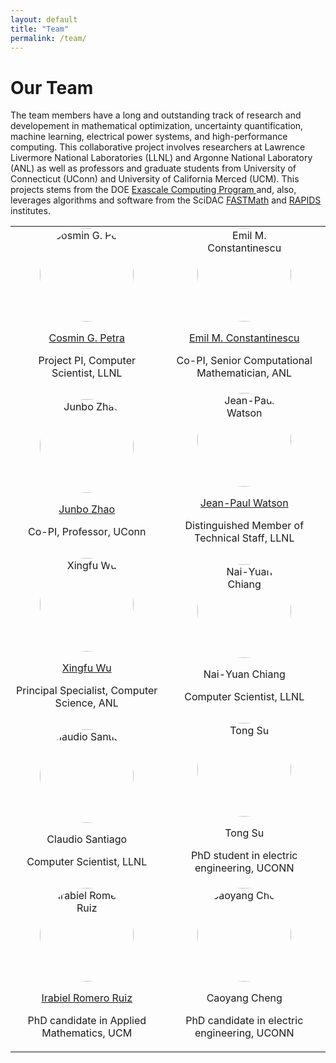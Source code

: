 ```yaml
---
layout: default
title: "Team"
permalink: /team/
---
```


# Our Team

The team members have a long and outstanding track of research and developement in mathematical optimization, uncertainty quantification, machine learning, electrical power systems, and high-performance computing. This collaborative project involves researchers at Lawrence Livermore National Laboratories (LLNL) and Argonne National Laboratory (ANL) as well as professors and graduate students from University of Connecticut (UConn) and University of California Merced (UCM). This projects stems from the DOE <a href="https://www.exascaleproject.org/"> Exascale Computing Program </a> and, also, leverages algorithms and software from the SciDAC <a href="https://scidac5-fastmath.lbl.gov">FASTMath</a> and <a href="https://rapids.lbl.gov">RAPIDS</a> institutes.

<table style="width: 100%; border-collapse: collapse; border: none;">
  <tr>
    <td style="text-align: center; border: none;">
      <img src="{{ site.baseurl }}/assets/images/petra1.png" alt="Cosmin G. Petra" style="width: 150px; border-radius: 50%;">
      <p><a href="https://people.llnl.gov/petra1"> Cosmin G. Petra</a></p>
      <p>Project PI, Computer Scientist, LLNL</p>
    </td>
    <td style="text-align: center; border: none;">
      <img src="{{ site.baseurl }}/assets/images/emconsta.jpg" alt="Emil M. Constantinescu" style="width: 150px; border-radius: 50%;">
      <p><a href="https://www.anl.gov/profile/emil-m-constantinescu"> Emil M. Constantinescu </a> </p>
      <p>Co-PI, Senior Computational Mathematician, ANL</p>
    </td>
  </tr>
  <tr>
    <td style="text-align: center; border: none;">
      <img src="{{ site.baseurl }}/assets/images/jzhao.jpg" alt="Junbo Zhao" style="width: 150px; border-radius: 50%;">
      <p><a href="https://cpes.lab.uconn.edu/advisor"> Junbo Zhao</a></p>
      <p>Co-PI, Professor, UConn</p>
    </td>
    <td style="text-align: center; border: none;">
      <img src="{{ site.baseurl }}/assets/images/jp-watson.png" alt="Jean-Paul Watson" style="width: 150px; border-radius: 50%;">
      <p><a href="https://scholar.google.com/citations?user=yhYHHhoAAAAJ&hl=en">Jean-Paul Watson</a></p>
      <p>Distinguished Member of Technical Staff, LLNL</p>
    </td>
  </tr>
  <tr>
    <td style="text-align: center; border: none;">
      <img src="{{ site.baseurl }}/assets/images/xingfuwu.jpg" alt="Xingfu Wu" style="width: 150px; border-radius: 50%;">
      <p><a href="https://www.anl.gov/profile/xingfu-wu">Xingfu Wu</a></p>
      <p>Principal Specialist, Computer Science, ANL</p>
    </td>
    <td style="text-align: center; border: none;">
      <img src="{{ site.baseurl }}/assets/images/headshot_generic.png" alt="Nai-Yuan Chiang" style="width: 150px; border-radius: 50%;">
      <p>Nai-Yuan Chiang</p>
      <p>Computer Scientist, LLNL</p>
    </td>
  </tr>
  <tr>
    <td style="text-align: center; border: none;">
      <img src="{{ site.baseurl }}/assets/images/headshot_generic.png" alt="Claudio Santiago" style="width: 150px; border-radius: 50%;">
      <p>Claudio Santiago</p>
      <p>Computer Scientist, LLNL</p>
    </td>
    <td style="text-align: center; border: none;">
      <img src="{{ site.baseurl }}/assets/images/tongsu.png" alt="Tong Su" style="width: 150px; border-radius: 50%;">
      <p>Tong Su</p>
      <p>PhD student in electric engineering, UCONN</p>
    </td>    
  </tr>
   <tr>
    <td style="text-align: center; border: none;">
      <img src="{{ site.baseurl }}/assets/images/iromeoruiz.jpg" alt="Irabiel Romero Ruiz" style="width: 150px; border-radius: 50%;">
      <p><a href="https://appliedmath.ucmerced.edu/content/irabiel-romero">Irabiel Romero Ruiz</a></p>
      <p>PhD candidate in Applied Mathematics, UCM</p>
    </td>
    <td style="text-align: center; border: none;">
      <img src="{{ site.baseurl }}/assets/images/caoyangcheng.jpg" alt="Caoyang Cheng" style="width: 150px; border-radius: 50%;">
      <p>Caoyang Cheng</p>
      <p>PhD candidate in electric engineering, UCONN</p>
    </td>    
  </tr> 
</table>